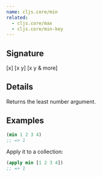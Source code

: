 ```yaml
---
name: cljs.core/min
related:
  - cljs.core/max
  - cljs.core/min-key
---
```


## Signature
[x]
[x y]
[x y & more]


## Details

Returns the least number argument.


## Examples

```clj
(min 1 2 3 4)
;; => 1
```

Apply it to a collection:

```clj
(apply min [1 2 3 4])
;; => 1
```
